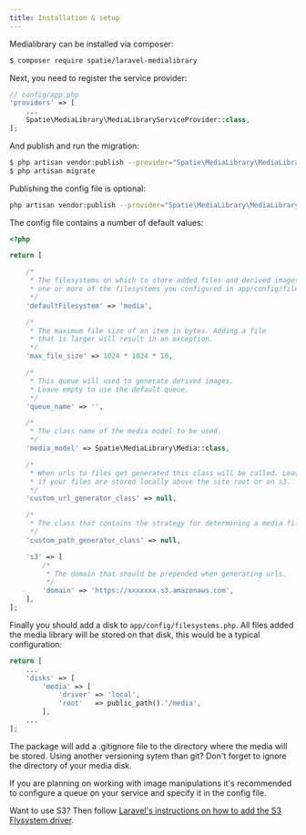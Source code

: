 ```yaml
---
title: Installation & setup
---
```


Medialibrary can be installed via composer:

```bash
$ composer require spatie/laravel-medialibrary
```

Next, you need to register the service provider:

```php
// config/app.php
'providers' => [
    ...
    Spatie\MediaLibrary\MediaLibraryServiceProvider::class,
];
```

And publish and run the migration:

```bash
$ php artisan vendor:publish --provider="Spatie\MediaLibrary\MediaLibraryServiceProvider" --tag="migrations"
$ php artisan migrate
```

Publishing the config file is optional:

```bash
php artisan vendor:publish --provider="Spatie\MediaLibrary\MediaLibraryServiceProvider" --tag="config"
```

The config file contains a number of default values:

```php
<?php

return [

    /*
     * The filesystems on which to store added files and derived images by default. Choose
     * one or more of the filesystems you configured in app/config/filesystems.php
     */
    'defaultFilesystem' => 'media',

    /*
     * The maximum file size of an item in bytes. Adding a file
     * that is larger will result in an exception.
     */
    'max_file_size' => 1024 * 1024 * 10,

    /*
     * This queue will used to generate derived images.
     * Leave empty to use the default queue.
     */
    'queue_name' => '',

    /*
     * The class name of the media model to be used.
     */
    'media_model' => Spatie\MediaLibrary\Media::class,

    /*
     * When urls to files get generated this class will be called. Leave empty
     * if your files are stored locally above the site root or on s3.
     */
    'custom_url_generator_class' => null,

    /*
     * The class that contains the strategy for determining a media file's path.
     */
    'custom_path_generator_class' => null,

    's3' => [
        /*
         * The domain that should be prepended when generating urls.
         */
        'domain' => 'https://xxxxxxx.s3.amazonaws.com',
    ],
];
```

Finally you should add a disk to `app/config/filesystems.php`. All files added the media library will be stored on that disk, this would be a typical configuration:

```php
return [
    ...
    'disks' => [
        'media' => [
            'driver' => 'local',
            'root'   => public_path().'/media',
        ],
    ... 
];   
```

The package will add a .gitignore file to the directory where the media will be stored.
Using another versioning sytem than git? Don't forget to ignore the directory of your media disk.

If you are planning on working with image manipulations it's recommended to configure a 
queue on your service and specify it in the config file.

Want to use S3? Then follow [Laravel's instructions on how to add the S3 Flysystem driver](http://laravel.com/docs/5.1/filesystem#configuration).
